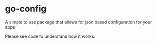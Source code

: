 # go-config

A simple to use package that allows for json based configuration for your apps

Please see code to understand how it works.